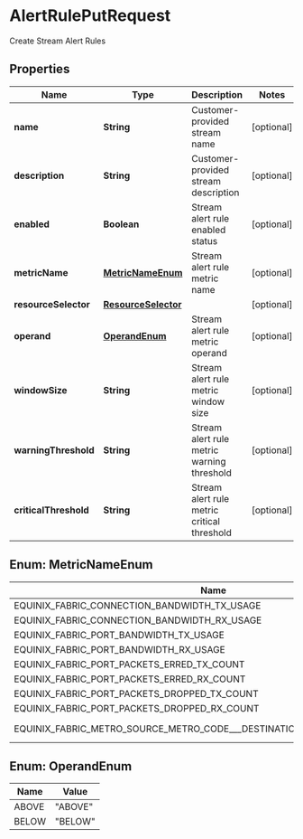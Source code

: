 

# AlertRulePutRequest

Create Stream Alert Rules

## Properties

| Name | Type | Description | Notes |
|------------ | ------------- | ------------- | -------------|
|**name** | **String** | Customer-provided stream name |  [optional] |
|**description** | **String** | Customer-provided stream description |  [optional] |
|**enabled** | **Boolean** | Stream alert rule enabled status |  [optional] |
|**metricName** | [**MetricNameEnum**](#MetricNameEnum) | Stream alert rule metric name |  [optional] |
|**resourceSelector** | [**ResourceSelector**](ResourceSelector.md) |  |  [optional] |
|**operand** | [**OperandEnum**](#OperandEnum) | Stream alert rule metric operand |  [optional] |
|**windowSize** | **String** | Stream alert rule metric window size |  [optional] |
|**warningThreshold** | **String** | Stream alert rule metric warning threshold |  [optional] |
|**criticalThreshold** | **String** | Stream alert rule metric critical threshold |  [optional] |



## Enum: MetricNameEnum

| Name | Value |
|---- | -----|
| EQUINIX_FABRIC_CONNECTION_BANDWIDTH_TX_USAGE | &quot;equinix.fabric.connection.bandwidth_tx.usage&quot; |
| EQUINIX_FABRIC_CONNECTION_BANDWIDTH_RX_USAGE | &quot;equinix.fabric.connection.bandwidth_rx.usage&quot; |
| EQUINIX_FABRIC_PORT_BANDWIDTH_TX_USAGE | &quot;equinix.fabric.port.bandwidth_tx.usage&quot; |
| EQUINIX_FABRIC_PORT_BANDWIDTH_RX_USAGE | &quot;equinix.fabric.port.bandwidth_rx.usage&quot; |
| EQUINIX_FABRIC_PORT_PACKETS_ERRED_TX_COUNT | &quot;equinix.fabric.port.packets_erred_tx.count&quot; |
| EQUINIX_FABRIC_PORT_PACKETS_ERRED_RX_COUNT | &quot;equinix.fabric.port.packets_erred_rx.count&quot; |
| EQUINIX_FABRIC_PORT_PACKETS_DROPPED_TX_COUNT | &quot;equinix.fabric.port.packets_dropped_tx.count&quot; |
| EQUINIX_FABRIC_PORT_PACKETS_DROPPED_RX_COUNT | &quot;equinix.fabric.port.packets_dropped_rx.count&quot; |
| EQUINIX_FABRIC_METRO_SOURCE_METRO_CODE___DESTINATION_METRO_CODE_LATENCY | &quot;equinix.fabric.metro.&lt;source_metro_code&gt;_&lt;destination_metro_code&gt;.latency&quot; |



## Enum: OperandEnum

| Name | Value |
|---- | -----|
| ABOVE | &quot;ABOVE&quot; |
| BELOW | &quot;BELOW&quot; |



